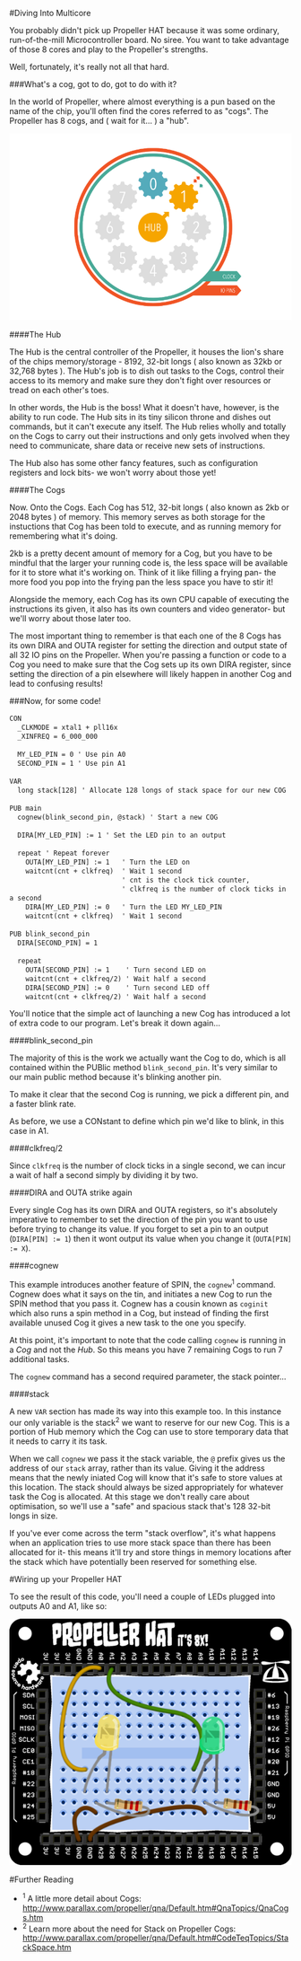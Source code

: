 #Diving Into Multicore

You probably didn't pick up Propeller HAT because it was some ordinary, run-of-the-mill Microcontroller board. No siree.
You want to take advantage of those 8 cores and play to the Propeller's strengths.

Well, fortunately, it's really not all that hard.

###What's a cog, got to do, got to do with it?

In the world of Propeller, where almost everything is a pun based on the name of the chip, you'll often find the cores
referred to as "cogs". The Propeller has 8 cogs, and ( wait for it... ) a "hub".

![Propeller HUB and Cog Diagram](images/propeller-hub-cog-diagram.png)

####The Hub

The Hub is the central controller of the Propeller, it houses the lion's share of the chips memory/storage - 8192, 32-bit
longs ( also known as 32kb or 32,768 bytes ). The Hub's job is to dish out tasks to the Cogs, control their access to its
memory and make sure they don't fight over resources or tread on each other's toes.

In other words, the Hub is the boss! What it doesn't have, however, is the ability to run code. The Hub sits in its tiny
silicon throne and dishes out commands, but it can't execute any itself. The Hub relies wholly and totally on the Cogs to carry
out their instructions and only gets involved when they need to communicate, share data or receive new sets of instructions.

The Hub also has some other fancy features, such as configuration registers and lock bits- we won't worry about those yet!

####The Cogs

Now. Onto the Cogs. Each Cog has 512, 32-bit longs ( also known as 2kb or 2048 bytes ) of memory. This memory serves as both
storage for the instuctions that Cog has been told to execute, and as running memory for remembering what it's doing.

2kb is a pretty decent amount of memory for a Cog, but you have to be mindful that the larger your running code is, the less
space will be available for it to store what it's working on. Think of it like filling a frying pan- the more food you pop
into the frying pan the less space you have to stir it!

Alongside the memory, each Cog has its own CPU capable of executing the instructions its given, it also has its own
counters and video generator- but we'll worry about those later too.

The most important thing to remember is that each one of the 8 Cogs has its own DIRA and OUTA register for setting the
direction and output state of all 32 IO pins on the Propeller. When you're passing a function or code to a Cog you need
to make sure that the Cog sets up its own DIRA register, since setting the direction of a pin elsewhere will likely happen
in another Cog and lead to confusing results!

###Now, for some code!

```spin
CON
  _CLKMODE = xtal1 + pll16x
  _XINFREQ = 6_000_000

  MY_LED_PIN = 0 ' Use pin A0
  SECOND_PIN = 1 ' Use pin A1

VAR
  long stack[128] ' Allocate 128 longs of stack space for our new COG

PUB main
  cognew(blink_second_pin, @stack) ' Start a new COG
    
  DIRA[MY_LED_PIN] := 1 ' Set the LED pin to an output

  repeat ' Repeat forever
    OUTA[MY_LED_PIN] := 1   ' Turn the LED on
    waitcnt(cnt + clkfreq)  ' Wait 1 second 
                            ' cnt is the clock tick counter, 
                            ' clkfreq is the number of clock ticks in a second
    DIRA[MY_LED_PIN] := 0   ' Turn the LED MY_LED_PIN
    waitcnt(cnt + clkfreq)  ' Wait 1 second

PUB blink_second_pin
  DIRA[SECOND_PIN] = 1
  
  repeat
    OUTA[SECOND_PIN] := 1    ' Turn second LED on
    waitcnt(cnt + clkfreq/2) ' Wait half a second
    DIRA[SECOND_PIN] := 0    ' Turn second LED off
    waitcnt(cnt + clkfreq/2) ' Wait half a second
```

You'll notice that the simple act of launching a new Cog has introduced a lot of extra code to our program. Let's
break it down again...

####blink_second_pin

The majority of this is the work we actually want the Cog to do, which is all contained within the PUBlic method
`blink_second_pin`. It's very similar to our main public method because it's blinking another pin.

To make it clear that the second Cog is running, we pick a different pin, and a faster blink rate.

As before, we use a CONstant to define which pin we'd like to blink, in this case in A1.

####clkfreq/2

Since `clkfreq` is the number of clock ticks in a single second, we can incur a wait of half a second simply by
dividing it by two.

####DIRA and OUTA strike again

Every single Cog has its own DIRA and OUTA registers, so it's absolutely imperative to remember to set the direction
of the pin you want to use before trying to change its value. If you forget to set a pin to an output 
(`DIRA[PIN] := 1`) then it wont output its value when you change it (`OUTA[PIN] := X`).

####cognew

This example introduces another feature of SPIN, the `cognew`<sup>1</sup> command. Cognew does what it says on the tin, and
initiates a new Cog to run the SPIN method that you pass it. Cognew has a cousin known as `coginit` which also runs
a spin method in a Cog, but instead of finding the first available unused Cog it gives a new task to the one you specify.

At this point, it's important to note that the code calling `cognew` is running in a *Cog* and not the *Hub*. So this means you have 7 remaining Cogs to run 7 additional tasks.

The `cognew` command has a second required parameter, the stack pointer...

####stack

A new `VAR` section has made its way into this example too. In this instance our only variable is the
stack<sup>2</sup> we want to reserve for our new Cog. This is a portion of Hub memory which the Cog can use to 
store temporary data that it needs to carry it its task.

When we call `cognew` we pass it the stack variable, the `@` prefix gives us the address of our `stack` array,
rather than its value. Giving it the address means that the newly iniated Cog will know that it's safe to store
values at this location. The stack should always be sized appropriately for whatever task the Cog is allocated.
At this stage we don't really care about optimisation, so we'll use a "safe" and spacious stack that's 128 32-bit
longs in size.

If you've ever come across the term "stack overflow", it's what happens when an application tries to use more stack
space than there has been allocated for it- this means it'll try and store things in memory locations after the
stack which have potentially been reserved for something else.

#Wiring up your Propeller HAT

To see the result of this code, you'll need a couple of LEDs plugged into outputs A0 and A1, like so:

![Propeller Multicore Layout](images/layout-diving-into-multicore.png)


#Further Reading

* <sup>1</sup> A little more detail about Cogs: http://www.parallax.com/propeller/qna/Default.htm#QnaTopics/QnaCogs.htm
* <sup>2</sup> Learn more about the need for Stack on Propeller Cogs: http://www.parallax.com/propeller/qna/Default.htm#CodeTeqTopics/StackSpace.htm
